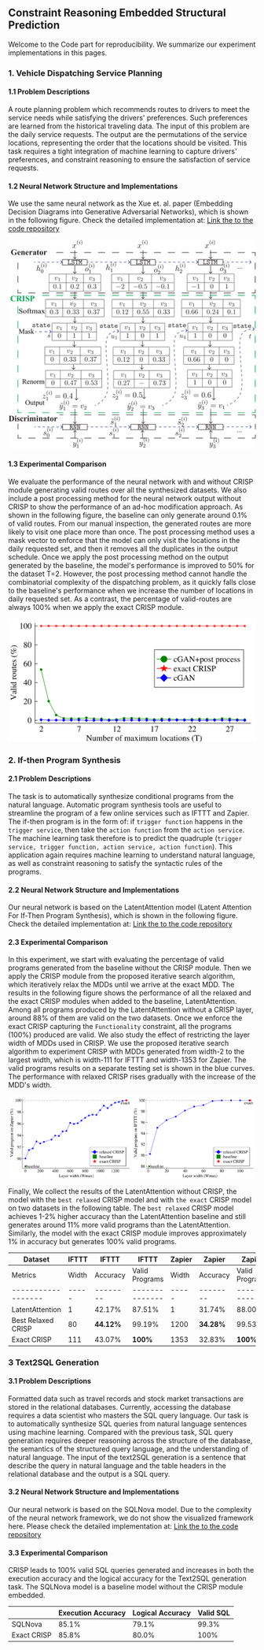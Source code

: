 ## Constraint Reasoning Embedded Structural Prediction
Welcome to the Code part for reproducibility. We summarize our experiment implementations in this pages.

### 1. Vehicle Dispatching Service Planning

#### 1.1 Problem Descriptions

A route planning problem which recommends routes to drivers to meet the service needs while satisfying the drivers' preferences. Such preferences are learned from the historical traveling data. The input of this problem are the daily service requests. The output are the permutations of the service locations, representing the order that the locations should be visited. This task requires a tight integration of machine learning to capture drivers' preferences, and constraint reasoning to ensure the satisfaction of service requests. 

#### 1.2 Neural Network Structure and Implementations

We use the same neural network as the Xue et. al. paper (Embedding Decision Diagrams into Generative Adversarial Networks), which is shown in the following figure. Check the detailed implementation at: [Link the to the code repository](https://github.com/jiangnanhugo/route-planning)

![routing-exp](./figures/routing-neural-network.png)

#### 1.3 Experimental Comparison

We evaluate the performance of the neural network with and without CRISP module  generating valid routes over all the synthesized datasets. We also include a post processing method for the neural network output without CRISP to show the performance of an ad-hoc modification approach. As shown in the following figure, the baseline can only generate around 0.1% of valid routes. From our manual inspection, the generated routes are more likely to visit one place more than once. The post processing method uses a mask vector to enforce that the model can only visit the locations in the daily requested set, and then it removes all the duplicates in the output schedule. Once we apply the post processing method on the output generated by the baseline, the model's performance is improved to 50% for the dataset T=2. However, the post processing method cannot handle the combinatorial complexity of the dispatching problem, as it quickly falls close to the baseline's performance when we increase the number of locations in daily requested set. As a contrast, the percentage of valid-routes are always 100%  when we apply the exact CRISP module.

![routing-exp](./figures/routing-valid-routes.png)

### 2. If-then Program Synthesis

#### 2.1 Problem Descriptions

The task is to automatically synthesize conditional programs from the natural language. Automatic program synthesis tools are useful to streamline the program of a few online services such as IFTTT and Zapier. The if-then program is in the form of:  if `trigger function` happens in the `trigger service`, then take the `action function` from the `action service`.  The machine learning task therefore is to predict the quadruple (`trigger service, trigger function, action service, action function`).  This application again requires machine learning to understand natural language, as well as constraint reasoning to satisfy the syntactic rules of the programs.

#### 2.2 Neural Network Structure and Implementations

Our neural network is based on the LatentAttention model (Latent Attention For If-Then Program Synthesis), which is shown in the following figure. Check the detailed implementation at: [Link the to the code repository](https://github.com/jiangnanhugo/if-then-program-synthesis)

#### 2.3 Experimental Comparison

In this experiment, we start with evaluating the percentage of valid programs generated from the baseline without the CRISP module. Then we apply the CRISP module from the proposed iterative search algorithm, which iteratively relax the MDDs until we arrive at the exact MDD. The results in the following figure shows the performance of all the relaxed and the exact CRISP modules when added to the baseline, LatentAttention.  Among all programs produced by the LatentAttention without a CRISP layer,  around 88% of them are valid on the two datasets. Once we enforce the exact CRISP capturing the `Functionality` constraint, all the programs (100%) produced are valid. We also study the effect of restricting the layer width of MDDs used in CRISP. We use the proposed iterative search algorithm to experiment CRISP with MDDs generated from width-2 to the largest width, which is width-111 for IFTTT and width-1353 for Zapier. The valid programs results on a separate testing set is shown in the blue curves.  The performance with relaxed CRISP rises gradually with the increase of the MDD's width. 

![routing-exp](./figures/ifttt-search-algorithm.png)

Finally, We collect the results of the LatentAttention without CRISP, the model with the `best relaxed` CRISP model and with `the exact` CRISP model on two datasets in the following table. The `best relaxed` CRISP model achieves 1-2% higher accuracy than the LatentAttention baseline and still generates around 11% more valid programs than the LatentAttention. Similarly, the model with the exact CRISP module improves approximately 1% in accuracy but generates 100\% valid programs.

| Dataset |IFTTT|IFTTT|IFTTT|Zapier|Zapier|Zapier|
| ------------------ | ----- | -------- | -------------- | ----- | -------- | -------------- |
| Metrics | Width | Accuracy | Valid Programs | Width | Accuracy | Valid Programs |
| ------------------ | ----- | -------- | -------------- | ----- | -------- | -------------- |
| LatentAttention    | 1     | 42.17%   | 87.51%         | 1     | 31.74%   | 88.00%         |
| Best Relaxed CRISP | 80    | **44.12%** | 99.19%         | 1200  | **34.28%** | 99.53%         |
| Exact CRISP        | 111   | 43.07%   | **100%**       | 1353  | 32.83%   | **100%**       |





### 3 Text2SQL Generation

#### 3.1 Problem Descriptions

Formatted data such as travel records and stock market transactions are stored in the relational databases. Currently, accessing the database requires a data scientist who masters the SQL query language. Our task is to automatically synthesize SQL queries from natural language sentences using machine learning. Compared with the previous task, SQL query generation requires deeper reasoning across the structure of the database, the semantics of the structured query language, and the understanding of natural language. The input of the text2SQL generation is a sentence that describe the query in natural language and the table headers in the relational database and the output is a SQL query.

#### 3.2 Neural Network Structure and Implementations

Our neural network is based on the SQLNova model. Due to the complexity of the neural network framework, we do not show the visualized framework here. Please check the detailed implementation at: [Link the to the code repository](https://github.com/jiangnanhugo/sqlova-with-dataype-constraint)

#### 3.3 Experimental Comparison

CRISP leads to 100% valid SQL queries generated and increases in both the execution accuracy and the logical accuracy for the Text2SQL generation task. The SQLNova model is a baseline model without the CRISP module embedded.

|             | Execution Accuracy | Logical Accuracy | Valid SQL |
| ----------- | ------------------ | ---------------- | --------- |
| SQLNova     | 85.1%              | 79.1%            | 99.3%     |
| Exact CRISP | 85.8%              | 80.0%            | 100%      |

